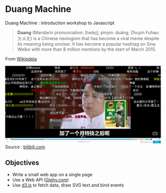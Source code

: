 # Duang Machine

Duang Machine : introduction workshop to Javascript

> **Duang** (Mandarin pronunciation: [twáŋ]; pinyin: duāng; Zhuyin Fuhao: ㄉㄨㄤ) is a Chinese neologism that has become a viral meme despite its meaning being unclear. It has become a popular hashtag on Sina Weibo with more than 8 million mentions by the start of March 2015.

From [Wikipdeia ](https://en.wikipedia.org/wiki/Duang)

![Duang](DuangMachine.png)
Source : [bilibili.com](http://www.bilibili.com/video/av2023391/)


## Objectives

* Write a small web app on a single page
* Use a Web API ([Giphy.com](https://github.com/Giphy/GiphyAPI))
* Use [d3.js](http://d3js.org) to fetch data, draw SVG text and bind events
